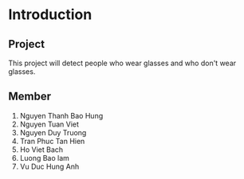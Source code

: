 # Introduction
## Project
This project will detect people who wear glasses and who don't wear glasses.
## Member

1) Nguyen Thanh Bao Hung
2) Nguyen Tuan Viet
3) Nguyen Duy Truong
4) Tran Phuc Tan Hien
5) Ho Viet Bach
6) Luong Bao lam
7) Vu Duc Hung Anh

